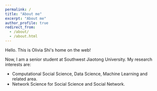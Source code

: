 ```yaml
---
permalink: /
title: "About me"
excerpt: "About me"
author_profile: true
redirect_from: 
  - /about/
  - /about.html
---
```


Hello. This is Olivia Shi's home on the web!

Now, I am a senior student at Southwest Jiaotong University. My research interests are:
* Computational Social Science, Data Science, Machine Learning and related area. 
* Network Science for Social Science and Social Network.
